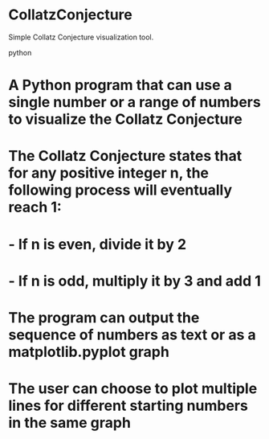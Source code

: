 # CollatzConjecture
Simple Collatz Conjecture visualization tool. 

python
# A Python program that can use a single number or a range of numbers to visualize the Collatz Conjecture
# The Collatz Conjecture states that for any positive integer n, the following process will eventually reach 1:
# - If n is even, divide it by 2
# - If n is odd, multiply it by 3 and add 1
# The program can output the sequence of numbers as text or as a matplotlib.pyplot graph
# The user can choose to plot multiple lines for different starting numbers in the same graph
